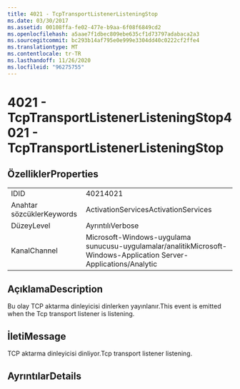 ```yaml
---
title: 4021 - TcpTransportListenerListeningStop
ms.date: 03/30/2017
ms.assetid: 00108ffa-fe02-477e-b9aa-6f08f6849cd2
ms.openlocfilehash: a5aae7f1dbec809ebe635cf1d73797adabaca2a3
ms.sourcegitcommit: bc293b14af795e0e999e3304dd40c0222cf2ffe4
ms.translationtype: MT
ms.contentlocale: tr-TR
ms.lasthandoff: 11/26/2020
ms.locfileid: "96275755"
---
```

# <a name="4021---tcptransportlistenerlisteningstop"></a><span data-ttu-id="8b739-102">4021 - TcpTransportListenerListeningStop</span><span class="sxs-lookup"><span data-stu-id="8b739-102">4021 - TcpTransportListenerListeningStop</span></span>

## <a name="properties"></a><span data-ttu-id="8b739-103">Özellikler</span><span class="sxs-lookup"><span data-stu-id="8b739-103">Properties</span></span>  
  
|||  
|-|-|  
|<span data-ttu-id="8b739-104">ID</span><span class="sxs-lookup"><span data-stu-id="8b739-104">ID</span></span>|<span data-ttu-id="8b739-105">4021</span><span class="sxs-lookup"><span data-stu-id="8b739-105">4021</span></span>|  
|<span data-ttu-id="8b739-106">Anahtar sözcükler</span><span class="sxs-lookup"><span data-stu-id="8b739-106">Keywords</span></span>|<span data-ttu-id="8b739-107">ActivationServices</span><span class="sxs-lookup"><span data-stu-id="8b739-107">ActivationServices</span></span>|  
|<span data-ttu-id="8b739-108">Düzey</span><span class="sxs-lookup"><span data-stu-id="8b739-108">Level</span></span>|<span data-ttu-id="8b739-109">Ayrıntılı</span><span class="sxs-lookup"><span data-stu-id="8b739-109">Verbose</span></span>|  
|<span data-ttu-id="8b739-110">Kanal</span><span class="sxs-lookup"><span data-stu-id="8b739-110">Channel</span></span>|<span data-ttu-id="8b739-111">Microsoft-Windows-uygulama sunucusu-uygulamalar/analitik</span><span class="sxs-lookup"><span data-stu-id="8b739-111">Microsoft-Windows-Application Server-Applications/Analytic</span></span>|  
  
## <a name="description"></a><span data-ttu-id="8b739-112">Açıklama</span><span class="sxs-lookup"><span data-stu-id="8b739-112">Description</span></span>  

 <span data-ttu-id="8b739-113">Bu olay TCP aktarma dinleyicisi dinlerken yayınlanır.</span><span class="sxs-lookup"><span data-stu-id="8b739-113">This event is emitted when the Tcp transport listener is listening.</span></span>  
  
## <a name="message"></a><span data-ttu-id="8b739-114">İleti</span><span class="sxs-lookup"><span data-stu-id="8b739-114">Message</span></span>  

 <span data-ttu-id="8b739-115">TCP aktarma dinleyicisi dinliyor.</span><span class="sxs-lookup"><span data-stu-id="8b739-115">Tcp transport listener listening.</span></span>  
  
## <a name="details"></a><span data-ttu-id="8b739-116">Ayrıntılar</span><span class="sxs-lookup"><span data-stu-id="8b739-116">Details</span></span>
